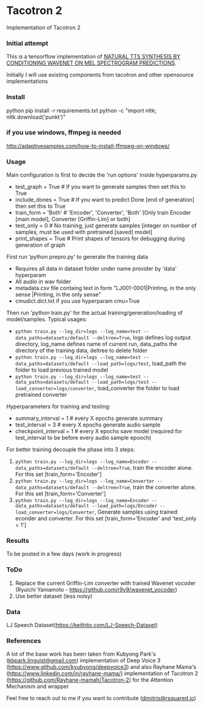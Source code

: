 # Tacotron 2

Implementation of Tacotron 2

### Initial attempt

This is a tensorflow implementation of [NATURAL TTS SYNTHESIS BY CONDITIONING WAVENET ON MEL SPECTROGRAM PREDICTIONS](https://arxiv.org/pdf/1712.05884.pdf).

Initially I will use existing components from tacotron and other opensource implementations

### Install
python pip install -r requirements.txt
python -c "import nltk; nltk.download('punkt')"

### if you use windows, ffmpeg is needed
http://adaptivesamples.com/how-to-install-ffmpeg-on-windows/


### Usage

Main configuration is first to decide the 'run options' inside hyperparams.py
- test_graph = True # If you want to generate samples then set this to True
- include_dones = True # If you want to predict Done [end of generation] then set this to True
- train_form = 'Both' # 'Encoder', 'Converter', 'Both'  [Only train Encoder [main model], Converter [Griffin-Lim] or both]
- test_only = 0 # No training, just generate samples [integer on number of samples, must be used with pretrained [saved] model]
- print_shapes = True # Print shapes of tensors for debugging during generation of graph

First run 'python prepro.py' to generate the training data
- Requires all data in dataset folder under name provider by 'data' hyperparam
- All audio in wav folder
- metadata.csv file containg text in form "LJ001-0001|Printing, in the only sense |Printing, in the only sense"
- cmudict.dict.txt if you use hyperparam cmu=True

Then run 'python train.py' for the actual training/generation/loading of model/samples. Typical usages:
- ``` python train.py --log_dir=logs --log_name=test --data_paths=datasets/default --deltree=True ```, logs defines log output directory, log_name defines name of current run, data_paths the directory of the training data, deltree to delete folder
- ``` python train.py --log_dir=logs --log_name=test --data_paths=datasets/default --load_path=logs/test ```, load_path the folder to load previous trained model
- ``` python train.py --log_dir=logs --log_name=test --data_paths=datasets/default --load_path=logs/test --load_converter=logs/converter ```, load_converter the folder to load pretrained converter

Hyperparameters for training and testing:
- summary_interval = 1 # every X epochs generate summary
- test_interval = 3 # every X epochs generate audio sample
- checkpoint_interval = 1 # every X epochs save model (required for test_interval to be before every audio sample epooch)

For better training decouple the phase into 3 steps:
1. ``` python train.py --log_dir=logs --log_name=Encoder --data_paths=datasets/default --deltree=True ```, train the encoder alone. For this set [train_form='Encoder']
2. ``` python train.py --log_dir=logs --log_name=Converter --data_paths=datasets/default --deltree=True ```, train the converter alone. For this set [train_form='Converter']
3. ``` python train.py --log_dir=logs --log_name=Encoder --data_paths=datasets/default --load_path=logs/Encoder --load_converter=logs/Converter ```, Generate samples using trained econder and converter. For this set [train_form='Encoder' and 'test_only = 1']

### Results
To be posted in a few days (work in progress)

### ToDo
1. Replace the current Griffin-Lim converter with trained Wavenet vocoder (Ryuichi Yamamoto - https://github.com/r9y9/wavenet_vocoder)
2. Use better dataset (less noisy)

### Data

LJ Speech Dataset(https://keithito.com/LJ-Speech-Dataset)

### References

A lot of the base work has been taken from Kubyong Park's (kbpark.linguist@gmail.com) implementation of Deep Voice 3 (https://www.github.com/kyubyong/deepvoice3) and also Rayhane Mama's (https://www.linkedin.com/in/rayhane-mama/) implementation of Tacotron 2 (https://github.com/Rayhane-mamah/Tacotron-2) for the Attention Mechanism and wrapper

Feel free to reach out to me if you want to contribute (dimitris@rsquared.io)
